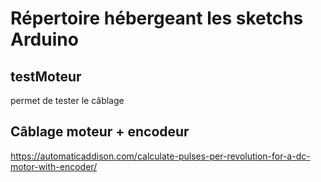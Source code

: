 # Répertoire hébergeant les sketchs Arduino

## testMoteur

permet de tester le câblage

## Câblage moteur + encodeur

https://automaticaddison.com/calculate-pulses-per-revolution-for-a-dc-motor-with-encoder/